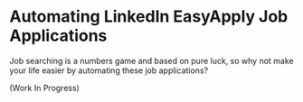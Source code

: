 # Automating LinkedIn EasyApply Job Applications
Job searching is a numbers game and based on pure luck, so why not make your life easier by automating these job applications? 

(Work In Progress) 
